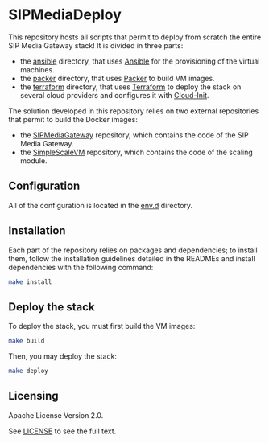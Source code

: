 # SIPMediaDeploy

This repository hosts all scripts that permit to deploy from scratch the entire SIP Media Gateway stack! It is divided in three parts:
* the [ansible](./ansible/) directory, that uses [Ansible](https://docs.ansible.com/ansible/latest/index.html) for the provisioning of the virtual machines.
* the [packer](./packer/) directory, that uses [Packer](https://www.packer.io/docs) to build VM images.
* the [terraform](./terraform/) directory, that uses [Terraform](https://www.terraform.io/docs) to deploy the stack on several cloud providers and configures it with [Cloud-Init](https://cloudinit.readthedocs.io/en/latest/index.html).

The solution developed in this repository relies on two external repositories that permit to build the Docker images:
* the [SIPMediaGateway](https://github.com/Renater/SIPMediaGW) repository, which contains the code of the SIP Media Gateway.
* the [SimpleScaleVM](https://github.com/Renater/SimpleScaleVM) repository, which contains the code of the scaling module.


## Configuration

All of the configuration is located in the [env.d](./env.d/) directory.


## Installation

Each part of the repository relies on packages and dependencies; to install them, follow the installation guidelines detailed in the READMEs and install dependencies with the following command:

```bash
make install
```


## Deploy the stack

To deploy the stack, you must first build the VM images:

```bash
make build
```

Then, you may deploy the stack:

```bash
make deploy
```


## Licensing

Apache License Version 2.0.

See [LICENSE](./LICENSE) to see the full text.
